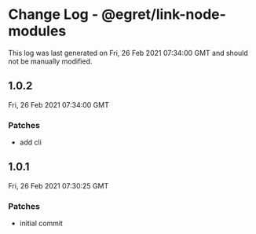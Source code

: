 # Change Log - @egret/link-node-modules

This log was last generated on Fri, 26 Feb 2021 07:34:00 GMT and should not be manually modified.

## 1.0.2
Fri, 26 Feb 2021 07:34:00 GMT

### Patches

- add cli

## 1.0.1
Fri, 26 Feb 2021 07:30:25 GMT

### Patches

- initial commit

